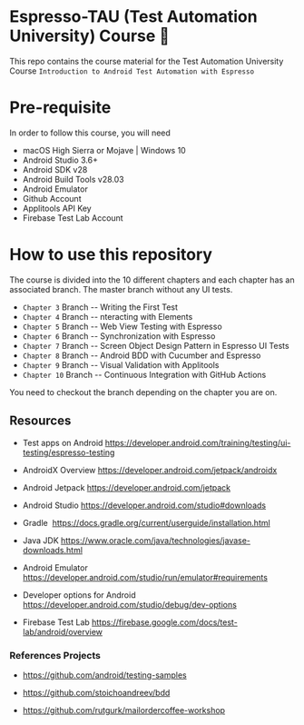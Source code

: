 # Espresso-TAU (Test Automation University) Course :rocket:

This repo contains the course material for the Test Automation University Course `Introduction to Android Test Automation with Espresso` 


# Pre-requisite 

In order to follow this course, you will need 
 * macOS High Sierra or Mojave | Windows 10 
 * Android Studio 3.6+
 * Android SDK v28
 * Android Build Tools v28.03
 * Android Emulator
 * Github Account
 * Applitools API Key
 * Firebase Test Lab Account
 
 
# How to use this repository 

The course is divided into the 10 different chapters and each chapter has an associated branch. The master branch without any UI tests. 

* `Chapter 3` Branch -- Writing the First Test 
* `Chapter 4` Branch -- nteracting with Elements 
* `Chapter 5` Branch -- Web View Testing with Espresso
* `Chapter 6` Branch -- Synchronization with Espresso 
* `Chapter 7` Branch -- Screen Object Design Pattern in Espresso UI Tests 
* `Chapter 8` Branch -- Android BDD with Cucumber and Espresso
* `Chapter 9` Branch -- Visual Validation with Applitools
* `Chapter 10` Branch -- Continuous Integration with GitHub Actions

You need to checkout the branch depending on the chapter you are on.

## Resources
- Test apps on Android
https://developer.android.com/training/testing/ui-testing/espresso-testing
- AndroidX Overview
https://developer.android.com/jetpack/androidx

- Android Jetpack
https://developer.android.com/jetpack

- Android Studio
https://developer.android.com/studio#downloads

- Gradle 
https://docs.gradle.org/current/userguide/installation.html

- Java JDK
https://www.oracle.com/java/technologies/javase-downloads.html

- Android Emulator
https://developer.android.com/studio/run/emulator#requirements

- Developer options for Android
https://developer.android.com/studio/debug/dev-options

- Firebase Test Lab
https://firebase.google.com/docs/test-lab/android/overview


### References Projects
 - https://github.com/android/testing-samples

 - https://github.com/stoichoandreev/bdd

 - https://github.com/rutgurk/mailordercoffee-workshop
 
 
 
